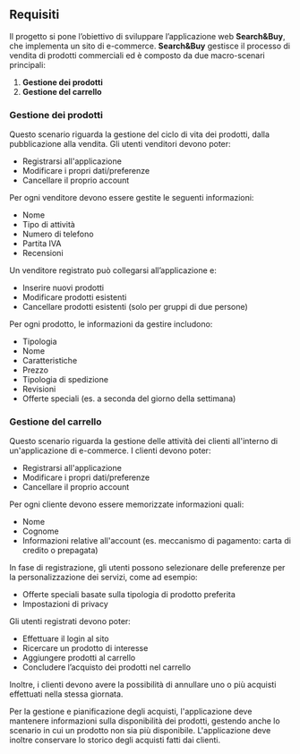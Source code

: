 ## Requisiti

Il progetto si pone l’obiettivo di sviluppare l’applicazione web **Search&Buy**, che implementa un sito di e-commerce. **Search&Buy** gestisce il processo di vendita di prodotti commerciali ed è composto da due macro-scenari principali:

1. **Gestione dei prodotti**
2. **Gestione del carrello**

### Gestione dei prodotti

Questo scenario riguarda la gestione del ciclo di vita dei prodotti, dalla pubblicazione alla vendita. Gli utenti venditori devono poter:

- Registrarsi all'applicazione
- Modificare i propri dati/preferenze
- Cancellare il proprio account

Per ogni venditore devono essere gestite le seguenti informazioni:

- Nome
- Tipo di attività
- Numero di telefono
- Partita IVA
- Recensioni

Un venditore registrato può collegarsi all’applicazione e:

- Inserire nuovi prodotti
- Modificare prodotti esistenti
- Cancellare prodotti esistenti (solo per gruppi di due persone)

Per ogni prodotto, le informazioni da gestire includono:

- Tipologia
- Nome
- Caratteristiche
- Prezzo
- Tipologia di spedizione
- Revisioni
- Offerte speciali (es. a seconda del giorno della settimana)

### Gestione del carrello

Questo scenario riguarda la gestione delle attività dei clienti all'interno di un'applicazione di e-commerce. I clienti devono poter:

- Registrarsi all'applicazione
- Modificare i propri dati/preferenze
- Cancellare il proprio account

Per ogni cliente devono essere memorizzate informazioni quali:

- Nome
- Cognome
- Informazioni relative all'account (es. meccanismo di pagamento: carta di credito o prepagata)

In fase di registrazione, gli utenti possono selezionare delle preferenze per la personalizzazione dei servizi, come ad esempio:

- Offerte speciali basate sulla tipologia di prodotto preferita
- Impostazioni di privacy

Gli utenti registrati devono poter:

- Effettuare il login al sito
- Ricercare un prodotto di interesse
- Aggiungere prodotti al carrello
- Concludere l’acquisto dei prodotti nel carrello

Inoltre, i clienti devono avere la possibilità di annullare uno o più acquisti effettuati nella stessa giornata.

Per la gestione e pianificazione degli acquisti, l'applicazione deve mantenere informazioni sulla disponibilità dei prodotti, gestendo anche lo scenario in cui un prodotto non sia più disponibile. L'applicazione deve inoltre conservare lo storico degli acquisti fatti dai clienti.

